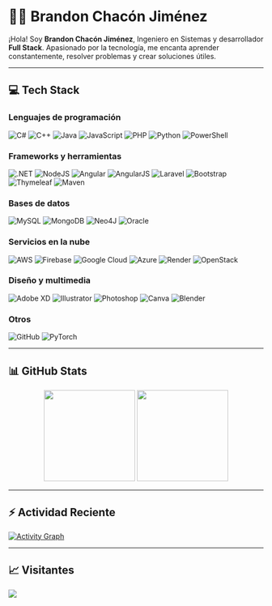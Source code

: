 # 👨‍💻 Brandon Chacón Jiménez

¡Hola! Soy **Brandon Chacón Jiménez**, Ingeniero en Sistemas y desarrollador **Full Stack**. Apasionado por la tecnología, me encanta aprender constantemente, resolver problemas y crear soluciones útiles.

---

## 💻 Tech Stack

### Lenguajes de programación
![C#](https://img.shields.io/badge/c%23-%23239120.svg?style=flat&logo=csharp&logoColor=white)
![C++](https://img.shields.io/badge/c++-%2300599C.svg?style=flat&logo=c%2B%2B&logoColor=white)
![Java](https://img.shields.io/badge/java-%23ED8B00.svg?style=flat&logo=openjdk&logoColor=white)
![JavaScript](https://img.shields.io/badge/javascript-%23323330.svg?style=flat&logo=javascript&logoColor=%23F7DF1E)
![PHP](https://img.shields.io/badge/php-%23777BB4.svg?style=flat&logo=php&logoColor=white)
![Python](https://img.shields.io/badge/python-3670A0?style=flat&logo=python&logoColor=ffdd54)
![PowerShell](https://img.shields.io/badge/PowerShell-%235391FE.svg?style=flat&logo=powershell&logoColor=white)

### Frameworks y herramientas
![.NET](https://img.shields.io/badge/.NET-5C2D91?style=flat&logo=.net&logoColor=white)
![NodeJS](https://img.shields.io/badge/node.js-6DA55F?style=flat&logo=node.js&logoColor=white)
![Angular](https://img.shields.io/badge/angular-%23DD0031.svg?style=flat&logo=angular&logoColor=white)
![AngularJS](https://img.shields.io/badge/angular.js-%23E23237.svg?style=flat&logo=angularjs&logoColor=white)
![Laravel](https://img.shields.io/badge/laravel-%23FF2D20.svg?style=flat&logo=laravel&logoColor=white)
![Bootstrap](https://img.shields.io/badge/bootstrap-%238511FA.svg?style=flat&logo=bootstrap&logoColor=white)
![Thymeleaf](https://img.shields.io/badge/Thymeleaf-%23005C0F.svg?style=flat&logo=Thymeleaf&logoColor=white)
![Maven](https://img.shields.io/badge/Apache%20Maven-C71A36?style=flat&logo=Apache%20Maven&logoColor=white)

### Bases de datos
![MySQL](https://img.shields.io/badge/mysql-4479A1.svg?style=flat&logo=mysql&logoColor=white)
![MongoDB](https://img.shields.io/badge/MongoDB-%234ea94b.svg?style=flat&logo=mongodb&logoColor=white)
![Neo4J](https://img.shields.io/badge/Neo4j-008CC1?style=flat&logo=neo4j&logoColor=white)
![Oracle](https://img.shields.io/badge/Oracle-F80000?style=flat&logo=oracle&logoColor=white)

### Servicios en la nube
![AWS](https://img.shields.io/badge/AWS-%23FF9900.svg?style=flat&logo=amazon-aws&logoColor=white)
![Firebase](https://img.shields.io/badge/firebase-%23039BE5.svg?style=flat&logo=firebase)
![Google Cloud](https://img.shields.io/badge/GoogleCloud-%234285F4.svg?style=flat&logo=google-cloud&logoColor=white)
![Azure](https://img.shields.io/badge/azure-%230072C6.svg?style=flat&logo=microsoftazure&logoColor=white)
![Render](https://img.shields.io/badge/Render-%2346E3B7.svg?style=flat&logo=render&logoColor=white)
![OpenStack](https://img.shields.io/badge/Openstack-%23f01742.svg?style=flat&logo=openstack&logoColor=white)

### Diseño y multimedia
![Adobe XD](https://img.shields.io/badge/Adobe%20XD-470137?style=flat&logo=Adobe%20XD&logoColor=#FF61F6)
![Illustrator](https://img.shields.io/badge/adobe%20illustrator-%23FF9A00.svg?style=flat&logo=adobe%20illustrator&logoColor=white)
![Photoshop](https://img.shields.io/badge/adobe%20photoshop-%2331A8FF.svg?style=flat&logo=adobe%20photoshop&logoColor=white)
![Canva](https://img.shields.io/badge/Canva-%2300C4CC.svg?style=flat&logo=Canva&logoColor=white)
![Blender](https://img.shields.io/badge/blender-%23F5792A.svg?style=flat&logo=blender&logoColor=white)

### Otros
![GitHub](https://img.shields.io/badge/github-%23121011.svg?style=flat&logo=github&logoColor=white)
![PyTorch](https://img.shields.io/badge/PyTorch-%23EE4C2C.svg?style=flat&logo=PyTorch&logoColor=white)

---

## 📊 GitHub Stats

<div align="center">
  <img height="180em" src="https://github-readme-stats.vercel.app/api?username=embu1809&theme=radical&hide_border=true&show_icons=true&count_private=true" />
  <img height="180em" src="https://github-readme-stats.vercel.app/api/top-langs/?username=embu1809&theme=radical&hide_border=true&layout=compact" />
</div>

---

## ⚡ Actividad Reciente

[![Activity Graph](https://github-readme-activity-graph.vercel.app/graph?username=embu1809&theme=radical&hide_border=true)](https://github.com/embu1809)

---

## 📈 Visitantes

[![](https://visitcount.itsvg.in/api?id=embu1809&icon=9&color=6)](https://visitcount.itsvg.in)

<!-- Proudly created with GPRM (https://gprm.itsvg.in) -->
